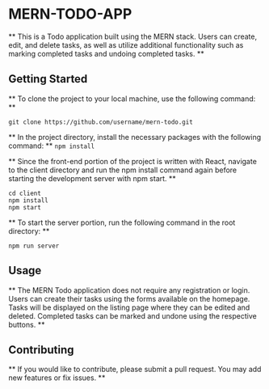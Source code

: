 # MERN-TODO-APP
** This is a Todo application built using the MERN stack. Users can create, edit, and delete tasks, as well as utilize additional functionality such as marking completed tasks and undoing completed tasks. **

## Getting Started
** To clone the project to your local machine, use the following command: **
```
git clone https://github.com/username/mern-todo.git
```

** In the project directory, install the necessary packages with the following command: **
```npm install```

** Since the front-end portion of the project is written with React, navigate to the client directory and run the npm install command again before starting the development server with npm start. **
```
cd client
npm install
npm start
```

** To start the server portion, run the following command in the root directory: **
```
npm run server
```

## Usage
** The MERN Todo application does not require any registration or login. Users can create their tasks using the forms available on the homepage. Tasks will be displayed on the listing page where they can be edited and deleted. Completed tasks can be marked and undone using the respective buttons. **

## Contributing
** If you would like to contribute, please submit a pull request. You may add new features or fix issues. **
